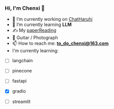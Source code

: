 ### Hi, I'm Chenxi 👋

<!--
**todochenxi/todochenxi** is a ✨ _special_ ✨ repository because its `README.md` (this file) appears on your GitHub profile.-->



- 🔭 I’m currently working on [ChatHaruhi](https://github.com/LC1332/Chat-Haruhi-Suzumiya)
- 🌱 I’m currently learning **LLM**
- ✍️ My [paperReading](https://github.com/todochenxi/paperReading) 
- 🏃 Guitar / Photograph
- 📫 How to reach me: **to_do_chenxi@163.com**
- I'm currently learning:
- [ ] langchain
- [ ] pinecone
- [ ] fastapi
- [x] gradio
- [ ] streamlit


